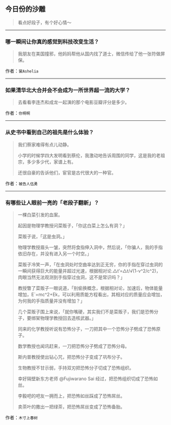 ## 今日份的沙雕

> 看点好段子，有个好心情～


 
---

### 哪一瞬间让你真的感觉到科技改变生活？

> 我朋友在美国撞邪，他妈妈帮他从国内找了道士，微信传给了他一张符做屏保。


作者：`裳Ashelia`

---

### 如果清华北大合并会不会成为一所世界超一流的大学？

> 去看看李连杰和成龙一起演的那个电影豆瓣评分是多少。


作者：`你啊啊`

---

### 从史书中看到自己的祖先是什么体验？

> 我们蔡家难得有点儿动静。
> 
> 小学的时候学四大发明看到蔡伦，我激动地告诉周围的同学，这是我的老祖宗，多少多少代，家谱上有。
> 
> 还很自豪的告诉他们，宦官是古代很大的一种官。


作者：`被告人伍勇`

---

### 有哪些让人眼前一亮的「老段子翻新」？

> 一棵白菜引发的血案。
> 
> 起因是物理学教授问菜贩子，「你这白菜上怎么有洞？」
> 
> 菜贩子说，「这是虫洞。」
> 
> 物理学教授眉头一皱，突然将食指伸入洞中，然后说，「你骗人，我的手指依旧存在，并没有进入另一个时空。」
> 
> 菜贩子冷笑一声，「在虫洞处时空曲率达到正无穷，你的手指在穿过虫洞的一瞬间获得巨大的能量并超过光速，根据相对论.△t‘=△t/√(1-v^2/c^2)， 肉眼当然无法观测到手指穿过虫洞，这不是常识吗？」
> 
> 教授瞥了菜贩子一眼说道，「别偷换概念，根据相对论，加速后，物体能量增加，E`=mc^2+Ek，可以利用质能方程看出，其相对应的质量应会增加，为何我的手指质量并没有增加？」
> 
> 几个菜贩子围上来说，「就你嘴硬，其实我们不是菜贩子，我们是恐怖分子，要绑架物理学教授回去造核武器。」
> 
> 同来的化学教授听说有恐怖分子，一刀把其中一个恐怖分子劈成了恐怖原子。
> 
> 数学教授也闻讯赶来，一刀把恐怖分子劈成了恐怖分母。
> 
> 斯内普教授使出钻心咒，把恐怖分子变成了巩布分子。
> 
> 生物教授不甘示弱，手持双刃把恐怖分子切成了恐怖组织。
> 
> 幸好隔壁新东方老师 @Fujiwarano Sai 经过，把恐怖组织切成了恐怖如丝。
> 
> 李毅吧的吧友一拥而上，把恐怖如丝踩成了恐怖屌丝。
> 
> 卖茶叶的撒出一把绿茶，把恐怖屌丝变成了恐怖备胎。


作者：`木寸上春树`